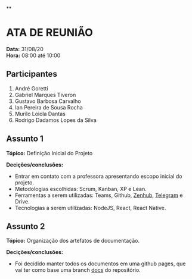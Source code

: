 **

# ATA DE REUNIÃO

**Data:** 31/08/20  
**Hora:** 08:00 até 10:00

## Participantes

1. André Goretti
2. Gabriel Marques Tiveron
3. Gustavo Barbosa Carvalho
4. Ian Pereira de Sousa Rocha
5. Murilo Loiola Dantas
6. Rodrigo Dadamos Lopes da Silva

## Assunto 1
 **Tópico:** Definição Inicial do Projeto

 **Decições/conclusões:**

 - Entrar em contato com a professora apresentando escopo inicial do projeto.
 - Metodologias escolhidas: Scrum, Kanban, XP e Lean.
 - Ferramentas a serem utilizadas: Teams, Github, [Zenhub](https://github.com/unbarqdsw/2020.1_g5_diario_da_saude/actions#zenhub), [Telegram](https://t.me/joinchat/E8vpNxb1mfYaOsm2o0JX9Q) e Drive.
 - Tecnologias a serem utilizadas: NodeJS, React, React Native.

## Assunto 2
 **Tópico:** Organização dos artefatos de documentação.

 **Decições/conclusões:**
- Foi decidido manter todos os documentos em uma github pages, que vai ter como base uma branch [docs](https://github.com/UnBArqDsw/2020.1_G5_Diario_da_Saude/tree/docs) do repositório.





